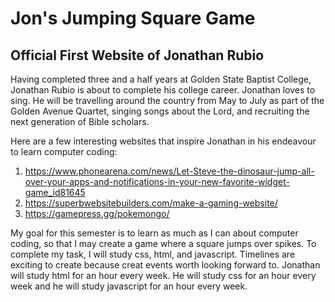 # Jon's Jumping Square Game

## Official First Website of Jonathan Rubio

Having completed three and a half years at Golden State Baptist College, Jonathan Rubio is about to complete his college career. Jonathan loves to sing. He will be travelling around the country from May to July as part of the Golden Avenue Quartet, singing songs about the Lord, and recruiting the next generation of Bible scholars. 

Here are a few interesting websites that inspire Jonathan in his endeavour to learn computer coding:
1. https://www.phonearena.com/news/Let-Steve-the-dinosaur-jump-all-over-your-apps-and-notifications-in-your-new-favorite-widget-game_id81645
2. https://superbwebsitebuilders.com/make-a-gaming-website/
3. https://gamepress.gg/pokemongo/

My goal for this semester is to learn as much as I can about computer coding, so that I may create a game where a square jumps over spikes. To complete my task, I will study css, html, and javascript.
Timelines are exciting to create because creat events worth looking forward to. Jonathan will study html for an hour every week. He will study
css for an hour every week and he will study javascript for an hour every week.
